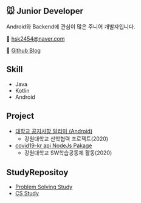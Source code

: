 <!--
**DeerGum/DeerGum** is a ✨ _special_ ✨ repository because its `README.md` (this file) appears on your GitHub profile.

Here are some ideas to get you started:

- 🔭 I’m currently working on ...
- 🌱 I’m currently learning ...
- 👯 I’m looking to collaborate on ...
- 🤔 I’m looking for help with ...
- 💬 Ask me about ...
- 📫 How to reach me: ...
- 😄 Pronouns: ...
- ⚡ Fun fact: ...
-->

## :mouse: Junior Developer 
Android와 Backend에 관심이 많은 주니어 개발자입니다.

:e-mail: hsk2454@naver.com

:memo: [Github Blog](https://deergum.github.io/)

## Skill
- Java
- Kotlin
- Android

## Project
- [대학교 공지사항 알리미 (Android)](https://github.com/ppcomp/knu-notice-client)
    - 강원대학교 산학협력 프로젝트(2020)
- [covid19-kr api NodeJs Pakage](https://github.com/bear-soup/covid19-kr)
    - 강원대학교 SW학습공동체 활동(2020)

## StudyRepositoy
- [Problem Solving Study](https://github.com/ppcomp/study-ps)
- [CS Study](https://github.com/Rave-Gum/CS-Study)
